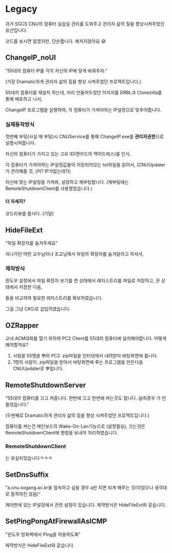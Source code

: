 # Legacy
과거 SGCS CNU의 컴퓨터 실습실 관리를 도와주고 관리자 삶의 질을 향상시켜주었던 유산입니다.

코드를 보시면 알겠지만, 단순합니다. 해치지않아요 :smile:

## ChangeIP_noUI
"55대의 컴퓨터 IP를 각각 자신의 IP에 맞게 바꿔주자."

(가장 Dramatic하게 관리자 삶의 질을 향상 시켜주었던 프로젝트입니다.)

55대의 컴퓨터를 재설치 하는데, 미리 만들어두었던 이미지를 DRBL과 Clonezilla를 통해 배포하고 나서,

ChangeIP 프로그램을 실행하여, 각 컴퓨터가 가져야하는 IP설정으로 맞추어줍니다.

### 실제동작방식
첫번째 부팅(사실 매 부팅)시 CNUService를 통해 ChangeIP.exe를 **관리자권한**으로 실행시켜줍니다.

자신의 컴퓨터가 가지고 있는 고유 ID(랜카드의 맥어드레스)를 인식,

각 컴퓨터가 가져야하는 IP설정값들이 저장되어있는 txt파일을 읽어서, (CNUUpdater가 관리해줄 것, (어? IP가없는데?))

자신에 맞는 IP설정을 가져와, 설정하고 재부팅합니다. (재부팅에는 RemoteShutdownClient를 사용했었습니다.)

#### 더 자세히?
코드리뷰를 봅시다. (기달)

## HideFileExt
"파일 확장자를 숨겨주세요"

지나가던 어떤 교수님이나 조교님께서 파일의 확장자를 숨겨달라고 하셔서,

### 제작방식
윈도우 설정에서 파일 확장자 보기를 켠 상태에서 레지스트리를 파일로 저장하고, 끈 상태에서 저장한 다음,

둘을 비교하여 필요한 레지스트리를 확보하였습니다.

그걸 그냥 C#으로 삽입하였습니다.

## OZRapper
교내 ACM대회를 열기 위하여 PC2 Client를 55대의 컴퓨터에 설치해야합니다. 어떻게 해야할까요?

1. 사람을 55명을 뿌려 PC2 .zip파일을 인터넷에서 내려받아 바탕화면에 풉니다.
2. 1명의 사람이 .zip파일을 받아서 바탕화면에 푸는 프로그램을 만든다음 CNUUpdater로 뿌립니다.

## RemoteShutdownServer
"55대의 컴퓨터를 끄고 켜줍니다. 한번에 끄고 한번에 켜는것도 됩니다. @최종우 가 만들었습니다."

(두번째로 Dramatic하게 관리자 삶의 질을 향상 시켜주었던 프로젝트입니다.)

컴퓨터를 켜는건 메인보드의 Wake-On-Lan기능으로 (설정필요), 
끄는것은 RemoteShutdownClient에 명령을 보내어 처리하였습니다.

### RemoteShutdownClient
는 유실되었습니다ㅋㅋㅋ

## SetDnsSuffix
"a.cnu.sogang.ac.kr을 접속하고 싶을 경우 a만 치면 되게 해주는 것(이었으나 생각대로 동작하진 않음)"

제어판에 있는 IP설정에서 관련 설정이 있습니다. 제작방식은 HideFileExt와 같습니다.

## SetPingPongAtFirewallAsICMP
"윈도우 방화벽에서 Ping을 허용하도록"

제작방식은 HideFileExt와 같습니다.
